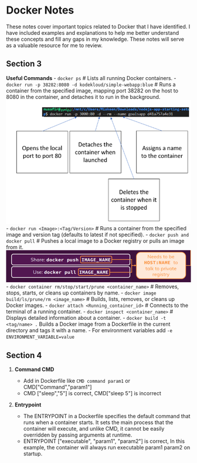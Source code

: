 # Docker Notes

These notes cover important topics related to Docker that I have identified. I have included examples and explanations to help me better understand these concepts and fill any gaps in my knowledge. These notes will serve as a valuable resource for me to review.

## Section 3

   **Useful Commands**
      - `docker ps` # Lists all running Docker containers.
      - `docker run -p 38282:8080 -d kodekloud/simple-webapp:blue` # Runs a container from the specified image, mapping port 38282 on the host to 8080 in the container, and detaches it to run in the background.
      ![alt text](img/image.png)
      - `docker run <Image>:<Tag/Version>` # Runs a container from the specified image and version tag (defaults to latest if not specified).
      - `docker push and docker pull` # Pushes a local image to a Docker registry or pulls an image from it.
      ![alt text](image-1.png)
      - `docker container rm/stop/start/prune <container_name>` # Removes, stops, starts, or cleans up containers by name.
      - `docker image build/ls/prune/rm <image_name>` # Builds, lists, removes, or cleans up Docker images.
      - `docker attach <Running_container_id>` # Connects to the terminal of a running container.
      - `docker inspect <container_name>` # Displays detailed information about a container.
      - `docker build -t <tag/name> .` Builds a Docker image from a Dockerfile in the current directory and tags it with a name.
      - For environment variables add `-e ENVIRONMENT_VARIABLE=value`

## Section 4
1. **Command CMD**
   - Add in Dockerfile like `CMD command param1` or CMD["Command","param1"]
   - CMD ["sleep","5"] is correct, CMD["sleep 5"] is incorrect

2. **Entrypoint**
   - The ENTRYPOINT in a Dockerfile specifies the default command that runs when a container starts. It sets the main process that the container will execute, and unlike CMD, it cannot be easily overridden by passing arguments at runtime.
   - ENTRYPOINT ["executable", "param1", "param2"] is correct, In this example, the container will always run executable param1 param2 on startup.

##